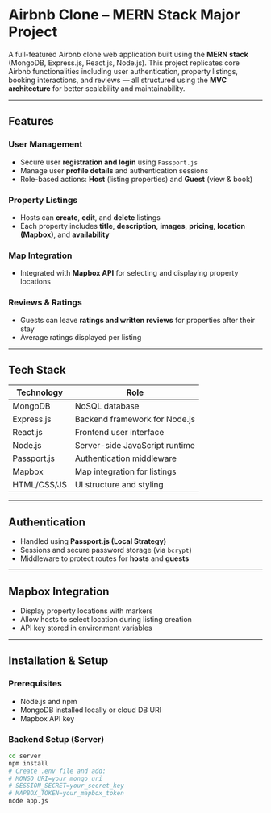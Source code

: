 # Airbnb Clone – MERN Stack Major Project

A full-featured Airbnb clone web application built using the **MERN stack** (MongoDB, Express.js, React.js, Node.js). This project replicates core Airbnb functionalities including user authentication, property listings, booking interactions, and reviews — all structured using the **MVC architecture** for better scalability and maintainability.

---

## Features

### User Management
- Secure user **registration and login** using `Passport.js`
- Manage user **profile details** and authentication sessions
- Role-based actions: **Host** (listing properties) and **Guest** (view & book)

### Property Listings
- Hosts can **create**, **edit**, and **delete** listings
- Each property includes **title**, **description**, **images**, **pricing**, **location (Mapbox)**, and **availability**

### Map Integration
- Integrated with **Mapbox API** for selecting and displaying property locations

### Reviews & Ratings
- Guests can leave **ratings and written reviews** for properties after their stay
- Average ratings displayed per listing

---

## Tech Stack

| Technology     | Role                                |
|----------------|-------------------------------------|
| MongoDB        | NoSQL database                      |
| Express.js     | Backend framework for Node.js       |
| React.js       | Frontend user interface             |
| Node.js        | Server-side JavaScript runtime      |
| Passport.js    | Authentication middleware           |
| Mapbox         | Map integration for listings        |
| HTML/CSS/JS    | UI structure and styling            |


---

## Authentication

- Handled using **Passport.js (Local Strategy)**
- Sessions and secure password storage (via `bcrypt`)
- Middleware to protect routes for **hosts** and **guests**

---

## Mapbox Integration

- Display property locations with markers
- Allow hosts to select location during listing creation
- API key stored in environment variables

---

## Installation & Setup

### Prerequisites

- Node.js and npm
- MongoDB installed locally or cloud DB URI
- Mapbox API key

### Backend Setup (Server)

```bash
cd server
npm install
# Create .env file and add:
# MONGO_URI=your_mongo_uri
# SESSION_SECRET=your_secret_key
# MAPBOX_TOKEN=your_mapbox_token
node app.js


